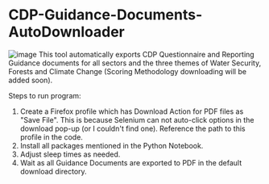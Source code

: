 # CDP-Guidance-Documents-AutoDownloader
![image](https://user-images.githubusercontent.com/23148033/155912669-e9f1adc8-7e0b-4b13-a377-ad71defb9bcb.png)
This tool automatically exports CDP Questionnaire and Reporting Guidance documents for all sectors and the three themes of Water Security, Forests and Climate Change (Scoring Methodology downloading will be added soon).

Steps to run program:
1. Create a Firefox profile which has Download Action for PDF files as "Save File". This is because Selenium can not auto-click options in the download pop-up (or I couldn't find one). Reference the path to this profile in the code.
2. Install all packages mentioned in the Python Notebook.
3. Adjust sleep times as needed.
4. Wait as all Guidance Documents are exported to PDF in the default download directory.
